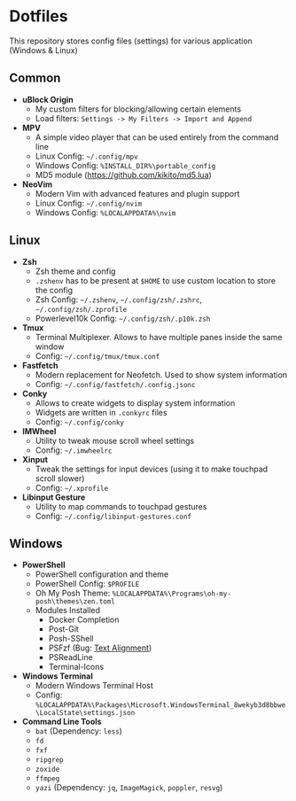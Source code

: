 # Dotfiles
This repository stores config files (settings) for various application (Windows & Linux)

## Common

- **uBlock Origin**
  - My custom filters for blocking/allowing certain elements
  - Load filters: `Settings -> My Filters -> Import and Append`
- **MPV**
  - A simple video player that can be used entirely from the command line
  - Linux Config: `~/.config/mpv`
  - Windows Config: `%INSTALL_DIR%\portable_config`
  - MD5 module (https://github.com/kikito/md5.lua)
- **NeoVim**
  - Modern Vim with advanced features and plugin support
  - Linux Config: `~/.config/nvim`
  - Windows Config: `%LOCALAPPDATA%\nvim`

## Linux

- **Zsh**
  - Zsh theme and config
  - `.zshenv` has to be present at `$HOME` to use custom location to store the config
  - Zsh Config: `~/.zshenv`, `~/.config/zsh/.zshrc`, `~/.config/zsh/.zprofile`
  - Powerlevel10k Config: `~/.config/zsh/.p10k.zsh`
- **Tmux**
  - Terminal Multiplexer. Allows to have multiple panes inside the same window
  - Config: `~/.config/tmux/tmux.conf`
- **Fastfetch**
  - Modern replacement for Neofetch. Used to show system information
  - Config: `~/.config/fastfetch/.config.jsonc`
- **Conky**
  - Allows to create widgets to display system information
  - Widgets are written in `.conkyrc` files
  - Config: `~/.config/conky`
- **IMWheel**
  - Utility to tweak mouse scroll wheel settings
  - Config: `~/.imwheelrc` 
- **Xinput**
  - Tweak the settings for input devices (using it to make touchpad scroll slower)
  - Config: `~/.xprofile`
- **Libinput Gesture**
  - Utility to map commands to touchpad gestures
  - Config: `~/.config/libinput-gestures.conf`

## Windows

- **PowerShell**
  - PowerShell configuration and theme
  - PowerShell Config: `$PROFILE`
  - Oh My Posh Theme: `%LOCALAPPDATA%\Programs\oh-my-posh\themes\zen.toml`
  - Modules Installed
    - Docker Completion
    - Post-Git
    - Posh-SShell
    - PSFzf (Bug: [Text Alignment](https://github.com/kelleyma49/PSFzf/issues/274))
    - PSReadLine
    - Terminal-Icons
- **Windows Terminal**
  - Modern Windows Terminal Host
  - Config: `%LOCALAPPDATA%\Packages\Microsoft.WindowsTerminal_8wekyb3d8bbwe\LocalState\settings.json`
- **Command Line Tools**
  - `bat` (Dependency: `less`)
  - `fd`
  - `fxf`
  - `ripgrep`
  - `zoxide`
  - `ffmpeg`
  - `yazi` (Dependency: `jq`, `ImageMagick`, `poppler`, `resvg`)
